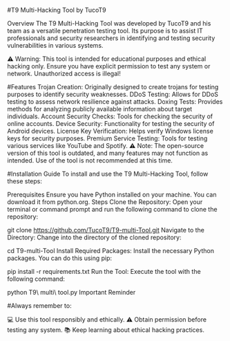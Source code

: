 #T9 Multi-Hacking Tool by TucoT9


Overview
The T9 Multi-Hacking Tool was developed by TucoT9 and his team as a versatile penetration testing tool. Its purpose is to assist IT professionals and security researchers in identifying and testing security vulnerabilities in various systems.

⚠️ Warning: This tool is intended for educational purposes and ethical hacking only. Ensure you have explicit permission to test any system or network. Unauthorized access is illegal!

#Features
Trojan Creation: Originally designed to create trojans for testing purposes to identify security weaknesses.
DDoS Testing: Allows for DDoS testing to assess network resilience against attacks.
Doxing Tests: Provides methods for analyzing publicly available information about target individuals.
Account Security Checks: Tools for checking the security of online accounts.
Device Security: Functionality for testing the security of Android devices.
License Key Verification: Helps verify Windows license keys for security purposes.
Premium Service Testing: Tools for testing various services like YouTube and Spotify.
⚠️ Note: The open-source version of this tool is outdated, and many features may not function as intended. Use of the tool is not recommended at this time.

#Installation Guide
To install and use the T9 Multi-Hacking Tool, follow these steps:

Prerequisites
Ensure you have Python installed on your machine. You can download it from python.org.
Steps
Clone the Repository: Open your terminal or command prompt and run the following command to clone the repository:

git clone https://github.com/TucoT9/T9-multi-Tool.git
Navigate to the Directory: Change into the directory of the cloned repository:

cd T9-multi-Tool
Install Required Packages: Install the necessary Python packages. You can do this using pip:


pip install -r requirements.txt
Run the Tool: Execute the tool with the following command:

python T9\ multi\ tool.py
Important Reminder

#Always remember to:

💻 Use this tool responsibly and ethically.
⚠️ Obtain permission before testing any system.
📚 Keep learning about ethical hacking practices.
